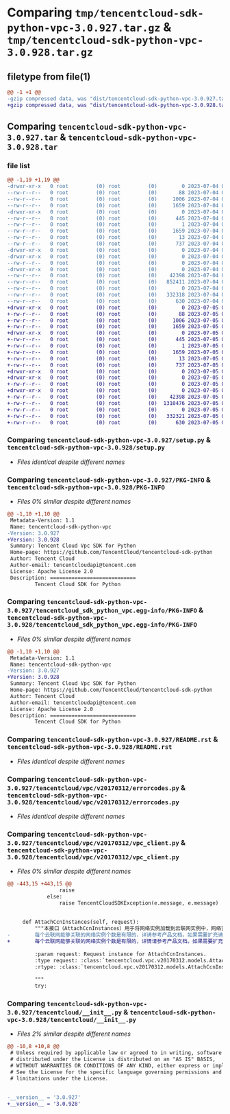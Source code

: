 # Comparing `tmp/tencentcloud-sdk-python-vpc-3.0.927.tar.gz` & `tmp/tencentcloud-sdk-python-vpc-3.0.928.tar.gz`

## filetype from file(1)

```diff
@@ -1 +1 @@
-gzip compressed data, was "dist/tencentcloud-sdk-python-vpc-3.0.927.tar", last modified: Tue Jul  4 00:33:50 2023, max compression
+gzip compressed data, was "dist/tencentcloud-sdk-python-vpc-3.0.928.tar", last modified: Wed Jul  5 00:37:35 2023, max compression
```

## Comparing `tencentcloud-sdk-python-vpc-3.0.927.tar` & `tencentcloud-sdk-python-vpc-3.0.928.tar`

### file list

```diff
@@ -1,19 +1,19 @@
-drwxr-xr-x   0 root         (0) root         (0)        0 2023-07-04 00:33:50.000000 tencentcloud-sdk-python-vpc-3.0.927/
--rw-r--r--   0 root         (0) root         (0)       88 2023-07-04 00:33:50.000000 tencentcloud-sdk-python-vpc-3.0.927/setup.cfg
--rw-r--r--   0 root         (0) root         (0)     1006 2023-07-04 00:33:49.000000 tencentcloud-sdk-python-vpc-3.0.927/setup.py
--rw-r--r--   0 root         (0) root         (0)     1659 2023-07-04 00:33:50.000000 tencentcloud-sdk-python-vpc-3.0.927/PKG-INFO
-drwxr-xr-x   0 root         (0) root         (0)        0 2023-07-04 00:33:50.000000 tencentcloud-sdk-python-vpc-3.0.927/tencentcloud_sdk_python_vpc.egg-info/
--rw-r--r--   0 root         (0) root         (0)      445 2023-07-04 00:33:49.000000 tencentcloud-sdk-python-vpc-3.0.927/tencentcloud_sdk_python_vpc.egg-info/SOURCES.txt
--rw-r--r--   0 root         (0) root         (0)        1 2023-07-04 00:33:49.000000 tencentcloud-sdk-python-vpc-3.0.927/tencentcloud_sdk_python_vpc.egg-info/dependency_links.txt
--rw-r--r--   0 root         (0) root         (0)     1659 2023-07-04 00:33:49.000000 tencentcloud-sdk-python-vpc-3.0.927/tencentcloud_sdk_python_vpc.egg-info/PKG-INFO
--rw-r--r--   0 root         (0) root         (0)       13 2023-07-04 00:33:49.000000 tencentcloud-sdk-python-vpc-3.0.927/tencentcloud_sdk_python_vpc.egg-info/top_level.txt
--rw-r--r--   0 root         (0) root         (0)      737 2023-07-04 00:33:49.000000 tencentcloud-sdk-python-vpc-3.0.927/README.rst
-drwxr-xr-x   0 root         (0) root         (0)        0 2023-07-04 00:33:50.000000 tencentcloud-sdk-python-vpc-3.0.927/tencentcloud/
-drwxr-xr-x   0 root         (0) root         (0)        0 2023-07-04 00:33:50.000000 tencentcloud-sdk-python-vpc-3.0.927/tencentcloud/vpc/
--rw-r--r--   0 root         (0) root         (0)        0 2023-07-04 00:33:49.000000 tencentcloud-sdk-python-vpc-3.0.927/tencentcloud/vpc/__init__.py
-drwxr-xr-x   0 root         (0) root         (0)        0 2023-07-04 00:33:50.000000 tencentcloud-sdk-python-vpc-3.0.927/tencentcloud/vpc/v20170312/
--rw-r--r--   0 root         (0) root         (0)    42398 2023-07-04 00:33:49.000000 tencentcloud-sdk-python-vpc-3.0.927/tencentcloud/vpc/v20170312/errorcodes.py
--rw-r--r--   0 root         (0) root         (0)   852411 2023-07-04 00:33:49.000000 tencentcloud-sdk-python-vpc-3.0.927/tencentcloud/vpc/v20170312/models.py
--rw-r--r--   0 root         (0) root         (0)        0 2023-07-04 00:33:49.000000 tencentcloud-sdk-python-vpc-3.0.927/tencentcloud/vpc/v20170312/__init__.py
--rw-r--r--   0 root         (0) root         (0)   332318 2023-07-04 00:33:49.000000 tencentcloud-sdk-python-vpc-3.0.927/tencentcloud/vpc/v20170312/vpc_client.py
--rw-r--r--   0 root         (0) root         (0)      630 2023-07-04 00:33:49.000000 tencentcloud-sdk-python-vpc-3.0.927/tencentcloud/__init__.py
+drwxr-xr-x   0 root         (0) root         (0)        0 2023-07-05 00:37:35.000000 tencentcloud-sdk-python-vpc-3.0.928/
+-rw-r--r--   0 root         (0) root         (0)       88 2023-07-05 00:37:35.000000 tencentcloud-sdk-python-vpc-3.0.928/setup.cfg
+-rw-r--r--   0 root         (0) root         (0)     1006 2023-07-05 00:37:35.000000 tencentcloud-sdk-python-vpc-3.0.928/setup.py
+-rw-r--r--   0 root         (0) root         (0)     1659 2023-07-05 00:37:35.000000 tencentcloud-sdk-python-vpc-3.0.928/PKG-INFO
+drwxr-xr-x   0 root         (0) root         (0)        0 2023-07-05 00:37:35.000000 tencentcloud-sdk-python-vpc-3.0.928/tencentcloud_sdk_python_vpc.egg-info/
+-rw-r--r--   0 root         (0) root         (0)      445 2023-07-05 00:37:35.000000 tencentcloud-sdk-python-vpc-3.0.928/tencentcloud_sdk_python_vpc.egg-info/SOURCES.txt
+-rw-r--r--   0 root         (0) root         (0)        1 2023-07-05 00:37:35.000000 tencentcloud-sdk-python-vpc-3.0.928/tencentcloud_sdk_python_vpc.egg-info/dependency_links.txt
+-rw-r--r--   0 root         (0) root         (0)     1659 2023-07-05 00:37:35.000000 tencentcloud-sdk-python-vpc-3.0.928/tencentcloud_sdk_python_vpc.egg-info/PKG-INFO
+-rw-r--r--   0 root         (0) root         (0)       13 2023-07-05 00:37:35.000000 tencentcloud-sdk-python-vpc-3.0.928/tencentcloud_sdk_python_vpc.egg-info/top_level.txt
+-rw-r--r--   0 root         (0) root         (0)      737 2023-07-05 00:37:35.000000 tencentcloud-sdk-python-vpc-3.0.928/README.rst
+drwxr-xr-x   0 root         (0) root         (0)        0 2023-07-05 00:37:35.000000 tencentcloud-sdk-python-vpc-3.0.928/tencentcloud/
+drwxr-xr-x   0 root         (0) root         (0)        0 2023-07-05 00:37:35.000000 tencentcloud-sdk-python-vpc-3.0.928/tencentcloud/vpc/
+-rw-r--r--   0 root         (0) root         (0)        0 2023-07-05 00:37:35.000000 tencentcloud-sdk-python-vpc-3.0.928/tencentcloud/vpc/__init__.py
+drwxr-xr-x   0 root         (0) root         (0)        0 2023-07-05 00:37:35.000000 tencentcloud-sdk-python-vpc-3.0.928/tencentcloud/vpc/v20170312/
+-rw-r--r--   0 root         (0) root         (0)    42398 2023-07-05 00:37:35.000000 tencentcloud-sdk-python-vpc-3.0.928/tencentcloud/vpc/v20170312/errorcodes.py
+-rw-r--r--   0 root         (0) root         (0)  1310476 2023-07-05 00:37:35.000000 tencentcloud-sdk-python-vpc-3.0.928/tencentcloud/vpc/v20170312/models.py
+-rw-r--r--   0 root         (0) root         (0)        0 2023-07-05 00:37:35.000000 tencentcloud-sdk-python-vpc-3.0.928/tencentcloud/vpc/v20170312/__init__.py
+-rw-r--r--   0 root         (0) root         (0)   332321 2023-07-05 00:37:35.000000 tencentcloud-sdk-python-vpc-3.0.928/tencentcloud/vpc/v20170312/vpc_client.py
+-rw-r--r--   0 root         (0) root         (0)      630 2023-07-05 00:37:35.000000 tencentcloud-sdk-python-vpc-3.0.928/tencentcloud/__init__.py
```

### Comparing `tencentcloud-sdk-python-vpc-3.0.927/setup.py` & `tencentcloud-sdk-python-vpc-3.0.928/setup.py`

 * *Files identical despite different names*

### Comparing `tencentcloud-sdk-python-vpc-3.0.927/PKG-INFO` & `tencentcloud-sdk-python-vpc-3.0.928/PKG-INFO`

 * *Files 0% similar despite different names*

```diff
@@ -1,10 +1,10 @@
 Metadata-Version: 1.1
 Name: tencentcloud-sdk-python-vpc
-Version: 3.0.927
+Version: 3.0.928
 Summary: Tencent Cloud Vpc SDK for Python
 Home-page: https://github.com/TencentCloud/tencentcloud-sdk-python
 Author: Tencent Cloud
 Author-email: tencentcloudapi@tencent.com
 License: Apache License 2.0
 Description: ============================
         Tencent Cloud SDK for Python
```

### Comparing `tencentcloud-sdk-python-vpc-3.0.927/tencentcloud_sdk_python_vpc.egg-info/PKG-INFO` & `tencentcloud-sdk-python-vpc-3.0.928/tencentcloud_sdk_python_vpc.egg-info/PKG-INFO`

 * *Files 0% similar despite different names*

```diff
@@ -1,10 +1,10 @@
 Metadata-Version: 1.1
 Name: tencentcloud-sdk-python-vpc
-Version: 3.0.927
+Version: 3.0.928
 Summary: Tencent Cloud Vpc SDK for Python
 Home-page: https://github.com/TencentCloud/tencentcloud-sdk-python
 Author: Tencent Cloud
 Author-email: tencentcloudapi@tencent.com
 License: Apache License 2.0
 Description: ============================
         Tencent Cloud SDK for Python
```

### Comparing `tencentcloud-sdk-python-vpc-3.0.927/README.rst` & `tencentcloud-sdk-python-vpc-3.0.928/README.rst`

 * *Files identical despite different names*

### Comparing `tencentcloud-sdk-python-vpc-3.0.927/tencentcloud/vpc/v20170312/errorcodes.py` & `tencentcloud-sdk-python-vpc-3.0.928/tencentcloud/vpc/v20170312/errorcodes.py`

 * *Files identical despite different names*

### Comparing `tencentcloud-sdk-python-vpc-3.0.927/tencentcloud/vpc/v20170312/vpc_client.py` & `tencentcloud-sdk-python-vpc-3.0.928/tencentcloud/vpc/v20170312/vpc_client.py`

 * *Files 0% similar despite different names*

```diff
@@ -443,15 +443,15 @@
                 raise
             else:
                 raise TencentCloudSDKException(e.message, e.message)
 
 
     def AttachCcnInstances(self, request):
         """本接口（AttachCcnInstances）用于将网络实例加载到云联网实例中，网络实例包括VPC和专线网关。<br />
-        每个云联网能够关联的网络实例个数是有限的，详请参考产品文档。如果需要扩充请联系在线客服。
+        每个云联网能够关联的网络实例个数是有限的，详情请参考产品文档。如果需要扩充请联系在线客服。
 
         :param request: Request instance for AttachCcnInstances.
         :type request: :class:`tencentcloud.vpc.v20170312.models.AttachCcnInstancesRequest`
         :rtype: :class:`tencentcloud.vpc.v20170312.models.AttachCcnInstancesResponse`
 
         """
         try:
```

### Comparing `tencentcloud-sdk-python-vpc-3.0.927/tencentcloud/__init__.py` & `tencentcloud-sdk-python-vpc-3.0.928/tencentcloud/__init__.py`

 * *Files 2% similar despite different names*

```diff
@@ -10,8 +10,8 @@
 # Unless required by applicable law or agreed to in writing, software
 # distributed under the License is distributed on an "AS IS" BASIS,
 # WITHOUT WARRANTIES OR CONDITIONS OF ANY KIND, either express or implied.
 # See the License for the specific language governing permissions and
 # limitations under the License.
 
 
-__version__ = '3.0.927'
+__version__ = '3.0.928'
```

